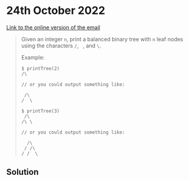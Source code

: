# 24th October 2022


[Link to the online version of the email](https://buttondown.email/cassidoo/archive/everybody-gets-so-much-information-all-day-long/)

> Given an integer `n`, print a balanced binary tree with `n` leaf nodes using the characters `/`, ` `, and `\`.
>
> Example:
> ```shell
> $ printTree(2)
> /\
>
> // or you could output something like:
>
>  /\
> /  \
>
> $ printTree(3)
>  /\
> /\ \
>
> // or you could output something like:
>
>   /\
>  / /\
> / /  \
> ```

## Solution
